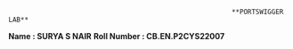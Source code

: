                                                             **PORTSWIGGER LAB**
**Name : SURYA S NAIR**
**Roll Number : CB.EN.P2CYS22007**
